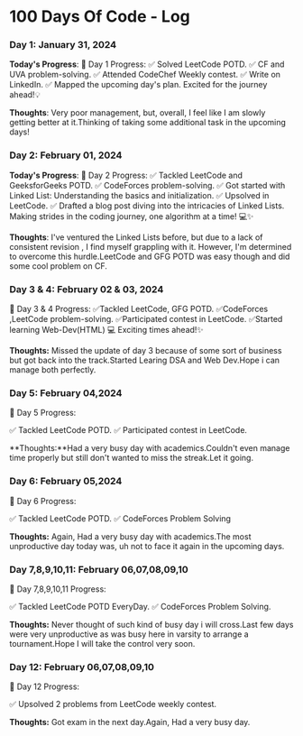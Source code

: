 # 100 Days Of Code - Log

### Day 1: January 31, 2024

**Today's Progress**: 
🚀 Day 1 Progress:
✅ Solved LeetCode POTD.
✅ CF and UVA problem-solving.
✅ Attended CodeChef Weekly contest.
✅ Write on LinkedIn.
✅ Mapped the upcoming day's plan.
Excited for the journey ahead!💡

**Thoughts**: Very poor management, but, overall, I feel like I am slowly getting better at it.Thinking of taking some additional task in the upcoming days!

### Day 2: February 01, 2024
**Today's Progress**:
🚀 Day 2 Progress:
✅ Tackled LeetCode and GeeksforGeeks POTD.
✅ CodeForces problem-solving.
✅ Got started with Linked List: Understanding the basics and initialization.
✅ Upsolved in LeetCode.
✅ Drafted a blog post diving into the intricacies of Linked Lists.
Making strides in the coding journey, one algorithm at a time! 💻✨

**Thoughts**: I've ventured the Linked Lists before, but due to a lack of consistent revision , I find myself grappling with it. However, I'm determined to overcome this hurdle.LeetCode and GFG POTD was easy though and did some cool problem on CF.

### Day 3 & 4: February 02 & 03, 2024
🚀 Day 3 & 4 Progress: 
✅Tackled LeetCode, GFG POTD.
✅CodeForces ,LeetCode problem-solving.
✅Participated contest in LeetCode.
✅Started learning Web-Dev(HTML) 💻
Exciting times ahead!✨

**Thoughts:** Missed the update of day 3 because of some sort of business but got back into the track.Started Learing DSA and Web Dev.Hope i can manage both perfectly.

### Day 5: February 04,2024
🚀 Day 5 Progress:

✅ Tackled LeetCode POTD.
✅ Participated contest in LeetCode.

**Thoughts:**Had a very busy day with academics.Couldn't even manage time properly but still don't wanted to miss the streak.Let it going.

### Day 6: February 05,2024

🚀 Day 6 Progress:

✅ Tackled LeetCode POTD.
✅ CodeForces Problem Solving

**Thoughts:** Again, Had a very busy day with academics.The most unproductive day today was, uh not to face it again in the upcoming days.

### Day 7,8,9,10,11: February 06,07,08,09,10

🚀 Day 7,8,9,10,11 Progress:

✅ Tackled LeetCode POTD EveryDay.
✅ CodeForces Problem Solving.

**Thoughts:** Never thought of such kind of busy day i will cross.Last few days were very unproductive as was busy here in varsity to arrange a tournament.Hope I will take the control very soon.

### Day 12: February 06,07,08,09,10

🚀 Day 12 Progress:

✅ Upsolved 2 problems from LeetCode weekly contest.

**Thoughts:** Got exam in the next day.Again, Had a very busy day.
